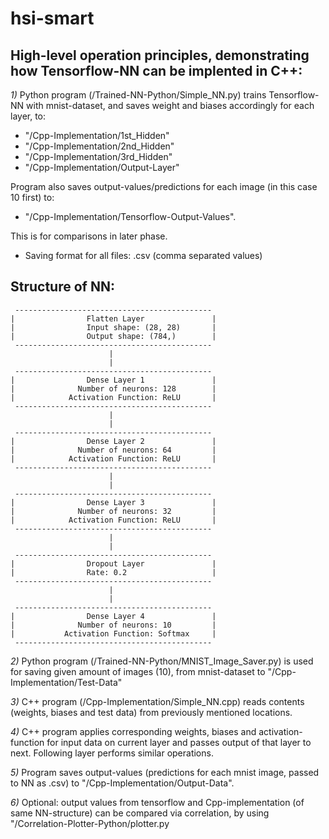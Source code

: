 # hsi-smart



## High-level operation principles, demonstrating how Tensorflow-NN can be implented in C++:

*1)* Python program (/Trained-NN-Python/Simple_NN.py) trains Tensorflow-NN with mnist-dataset, and saves weight and biases accordingly for each layer, to:
- "/Cpp-Implementation/1st_Hidden"
- "/Cpp-Implementation/2nd_Hidden"
- "/Cpp-Implementation/3rd_Hidden"
- "/Cpp-Implementation/Output-Layer"

Program also saves output-values/predictions for each image (in this case 10 first) to:
- "/Cpp-Implementation/Tensorflow-Output-Values".

This is for comparisons in later phase.

- Saving format for all files: .csv (comma separated values)

## Structure of NN:

     --------------------------------------------
    |                Flatten Layer               |
    |                Input shape: (28, 28)       |
    |                Output shape: (784,)        |
     --------------------------------------------
                          |
                          |
     --------------------------------------------
    |                Dense Layer 1               |
    |              Number of neurons: 128        |
    |            Activation Function: ReLU       |
     --------------------------------------------
                          |
                          |
     --------------------------------------------
    |                Dense Layer 2               |
    |              Number of neurons: 64         |
    |            Activation Function: ReLU       |
     --------------------------------------------
                          |
                          |
     --------------------------------------------
    |                Dense Layer 3               |
    |              Number of neurons: 32         |
    |            Activation Function: ReLU       |
     --------------------------------------------
                          |
                          |
     --------------------------------------------
    |                Dropout Layer               |
    |                Rate: 0.2                   |
     --------------------------------------------
                          |
                          |
     --------------------------------------------
    |                Dense Layer 4               |
    |              Number of neurons: 10         |
    |           Activation Function: Softmax     |
     --------------------------------------------

*2)* Python program (/Trained-NN-Python/MNIST_Image_Saver.py) is used for saving given amount of images (10), from mnist-dataset to
"/Cpp-Implementation/Test-Data"

*3)* C++ program (/Cpp-Implementation/Simple_NN.cpp) reads contents (weights, biases and test data) from previously mentioned locations.

*4)* C++ program applies corresponding weights, biases and activation-function for input data on current layer and passes output of
that layer to next. Following layer performs similar operations.

*5)* Program saves output-values (predictions for each mnist image, passed to NN as .csv) to "/Cpp-Implementation/Output-Data".

*6)* Optional: output values from tensorflow and Cpp-implementation (of same NN-structure) can be compared via correlation, by using
"/Correlation-Plotter-Python/plotter.py 
